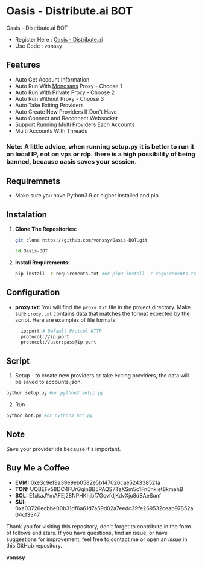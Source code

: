 # Oasis - Distribute.ai BOT
Oasis - Distribute.ai BOT

- Register Here : [Oasis - Distribute.ai](https://r.distribute.ai/vonssy)
- Use Code : vonssy

## Features

  - Auto Get Account Information
  - Auto Run With [Monosans](https://raw.githubusercontent.com/monosans/proxy-list/main/proxies/all.txt) Proxy - Choose 1
  - Auto Run With Private Proxy - Choose 2
  - Auto Run Without Proxy - Choose 3
  - Auto Take Exiting Providers
  - Auto Create New Providers If Don't Have
  - Auto Connect and Reconnect Websocket
  - Support Running Multi Providers Each Accounts
  - Multi Accounts With Threads

### Note: A little advice, when running setup.py it is better to run it on local IP, not on vps or rdp. there is a high possibility of being banned, because oasis saves your session.

## Requiremnets

- Make sure you have Python3.9 or higher installed and pip.

## Instalation

1. **Clone The Repositories:**
   ```bash
   git clone https://github.com/vonssy/Oasis-BOT.git
   ```
   ```bash
   cd Oasis-BOT
   ```

2. **Install Requirements:**
   ```bash
   pip install -r requirements.txt #or pip3 install -r requirements.txt
   ```

## Configuration

- **proxy.txt:** You will find the `proxy.txt` file in the project directory. Make sure `proxy.txt` contains data that matches the format expected by the script. Here are examples of file formats:
  ```bash
    ip:port # Default Protcol HTTP.
    protocol://ip:port
    protocol://user:pass@ip:port
  ```

## Script

1. Setup - to create new providers or take exiting providers, the data will be saved to accounts.json.
```bash
python setup.py #or python3 setup.py
```

2. Run
```bash
python bot.py #or python3 bot.py
```

## Note

Save your provider ids because it's important.

## Buy Me a Coffee

- **EVM:** 0xe3c9ef9a39e9eb0582e5b147026cae524338521a
- **TON:** UQBEFv58DC4FUrGqinBB5PAQS7TzXSm5c1Fn6nkiet8kmehB
- **SOL:** E1xkaJYmAFEj28NPHKhjbf7GcvfdjKdvXju8d8AeSunf
- **SUI:** 0xa03726ecbbe00b31df6a61d7a59d02a7eedc39fe269532ceab97852a04cf3347

Thank you for visiting this repository, don't forget to contribute in the form of follows and stars.
If you have questions, find an issue, or have suggestions for improvement, feel free to contact me or open an *issue* in this GitHub repository.

**vonssy**